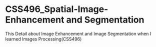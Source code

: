 # CSS496_Spatial-Image-Enhancement and Segmentation
This Detail about Image Enhancement and Image Segmentation when I learned Images Processing(CSS496)
